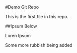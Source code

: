 #Demo Git Repo

This is the first file in this repo.

##Ipsum Below 

Loren Ipsum

Some more rubbish being added 